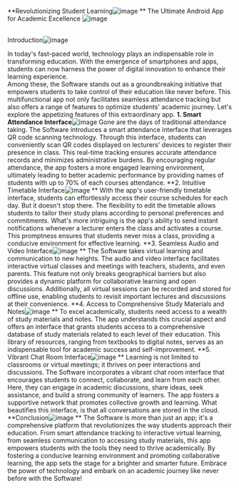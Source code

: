 **Revolutionizing Student Learning![image](https://github.com/Chifrica/Revolutionizing-Student-Learning/assets/76081468/996415c2-6a40-4f7d-8183-7ee41d98880a)
**
The Ultimate Android App for Academic Excellence
![image](https://github.com/Chifrica/Revolutionizing-Student-Learning/assets/76081468/39033f5e-6e5e-49e7-b502-d31a0a56e57d)
<br>
<br>

Introduction![image](https://github.com/Chifrica/Revolutionizing-Student-Learning/assets/76081468/0e51c348-2180-43f0-bb2c-bccd40bcdda5)

In today's fast-paced world, technology plays an indispensable role in transforming education. With the emergence of smartphones and apps, students can now harness the power of digital innovation to enhance their learning experience. <br> Among these, the Software stands out as a groundbreaking initiative that empowers students to take control of their education like never before. This multifunctional app not only facilitates seamless attendance tracking but also offers a range of features to optimize students' academic journey. Let's explore the appetizing features of this extraordinary app.
**1. Smart Attendance Interface**![image](https://github.com/Chifrica/Revolutionizing-Student-Learning/assets/76081468/922d6aa9-6d90-4442-8819-aaaa815fdc17)
Gone are the days of traditional attendance taking. The Software introduces a smart attendance interface that leverages QR code scanning technology. Through this interface, students can conveniently scan QR codes displayed on lecturers' devices to register their presence in class. This real-time tracking ensures accurate attendance records and minimizes administrative burdens. By encouraging regular attendance, the app fosters a more engaged learning environment, ultimately leading to better academic performance by providing names of students with up to 70% of each courses attendance.
**2. Intuitive Timetable Interface![image](https://github.com/Chifrica/Revolutionizing-Student-Learning/assets/76081468/ea25a262-68bf-4eee-93c1-018c85efdbc8)
**
With the app's user-friendly timetable interface, students can effortlessly access their course schedules for each day. But it doesn't stop there. The flexibility to edit the timetable allows students to tailor their study plans according to personal preferences and commitments. What's more intriguing is the app's ability to send instant notifications whenever a lecturer enters the class and activates a course. This promptness ensures that students never miss a class, providing a conducive environment for effective learning.
**3. Seamless Audio and Video Interface![image](https://github.com/Chifrica/Revolutionizing-Student-Learning/assets/76081468/677b7153-4fe8-4465-968b-20dd24f346e6)
**
The Software takes virtual learning and communication to new heights. The audio and video interface facilitates interactive virtual classes and meetings with teachers, students, and even parents. This feature not only breaks geographical barriers but also provides a dynamic platform for collaborative learning and open discussions. Additionally, all virtual sessions can be recorded and stored for offline use, enabling students to revisit important lectures and discussions at their convenience.
**4. Access to Comprehensive Study Materials and Notes![image](https://github.com/Chifrica/Revolutionizing-Student-Learning/assets/76081468/41105e66-1d44-4baf-b73b-38cea44479ed)
**
To excel academically, students need access to a wealth of study materials and notes. The app understands this crucial aspect and offers an interface that grants students access to a comprehensive database of study materials related to each level of their education. This library of resources, ranging from textbooks to digital notes, serves as an indispensable tool for academic success and self-improvement.
**5. Vibrant Chat Room Interface![image](https://github.com/Chifrica/Revolutionizing-Student-Learning/assets/76081468/1361aa9d-551f-4567-b81d-3fd0042ea1f4)
**
Learning is not limited to classrooms or virtual meetings; it thrives on peer interactions and discussions. The Software incorporates a vibrant chat room interface that encourages students to connect, collaborate, and learn from each other. Here, they can engage in academic discussions, share ideas, seek assistance, and build a strong community of learners. The app fosters a supportive network that promotes collective growth and learning. What beautifies this interface, is that all conversations are stored in the cloud.
**Conclusion![image](https://github.com/Chifrica/Revolutionizing-Student-Learning/assets/76081468/ed354c32-ffaf-4638-9e89-a723a0d98c8e)
**
The Software is more than just an app; it's a comprehensive platform that revolutionizes the way students approach their education. From smart attendance tracking to interactive virtual learning, from seamless communication to accessing study materials, this app empowers students with the tools they need to thrive academically. By fostering a conducive learning environment and promoting collaborative learning, the app sets the stage for a brighter and smarter future. Embrace the power of technology and embark on an academic journey like never before with the Software!
